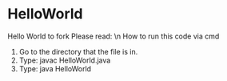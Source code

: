 # HelloWorld
Hello World to fork
Please read: \n
How to run this code via cmd
1. Go to the directory that the file is in.
2. Type: javac HelloWorld.java
3. Type: java HelloWorld
